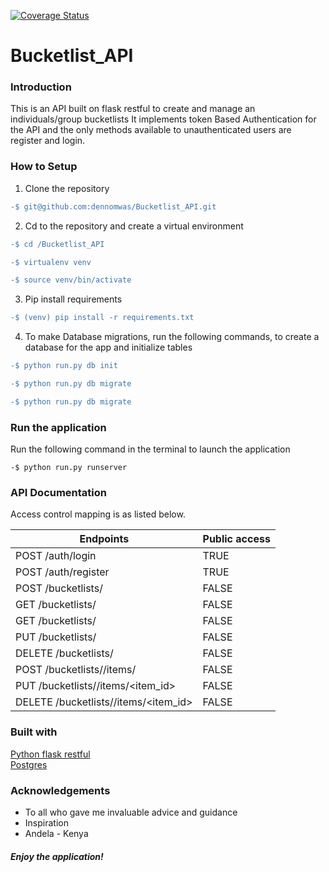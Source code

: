 [![Coverage Status](https://coveralls.io/repos/github/dennomwas/Bucketlist_API/badge.svg?branch=develop)](https://coveralls.io/github/dennomwas/Bucketlist_API?branch=develop)
# Bucketlist_API

### Introduction
This is an API built on flask restful to create and manage an individuals/group bucketlists 
It implements token Based Authentication for the API and the only methods available to unauthenticated users are register and login. 

### How to Setup
1. Clone the repository
``` diff 
-$ git@github.com:dennomwas/Bucketlist_API.git
```
2. Cd to the repository and create a virtual environment
```diff
-$ cd /Bucketlist_API

-$ virtualenv venv

-$ source venv/bin/activate
```
3. Pip install requirements
```diff
-$ (venv) pip install -r requirements.txt
```
4. To make Database migrations, run the following commands, to create a database for the app and initialize tables
``` diff
-$ python run.py db init

-$ python run.py db migrate

-$ python run.py db migrate
``` 
### Run the application
Run the following command in the terminal to launch the application
```dif
-$ python run.py runserver
```
### API Documentation
Access control mapping is as listed below.

Endpoints | Public access
------------ | -------------
POST /auth/login | TRUE
POST /auth/register | TRUE
POST /bucketlists/ | FALSE
GET /bucketlists/ | FALSE
GET /bucketlists/<id> | FALSE
PUT /bucketlists/<id> | FALSE
DELETE /bucketlists/<id> | FALSE
POST /bucketlists/<id>/items/ | FALSE
PUT /bucketlists/<id>/items/<item_id> | FALSE
DELETE /bucketlists/<id>/items/<item_id> | FALSE

### Built with
[Python flask restful](https://flask-restful.readthedocs.io/en/0.3.5/)  
[Postgres](https://www.postgresql.org/docs/manuals/)

### Acknowledgements
  * To all who gave me invaluable advice and guidance
  * Inspiration
  * Andela - Kenya  
##### Enjoy the application!
